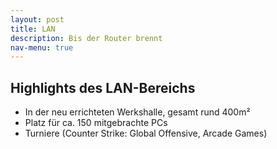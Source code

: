```yaml
---
layout: post
title: LAN
description: Bis der Router brennt
nav-menu: true
---
```


## Highlights des LAN-Bereichs

* In der neu errichteten Werkshalle, gesamt rund 400m²
* Platz für ca. 150 mitgebrachte PCs 
* Turniere (Counter Strike: Global Offensive, Arcade Games)


